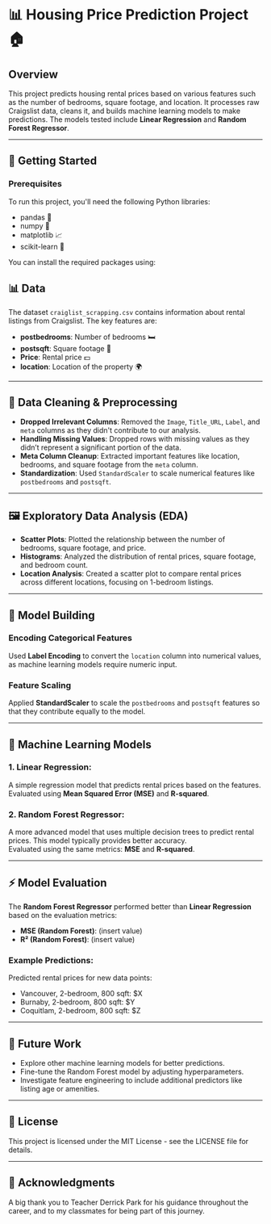 # 📊 Housing Price Prediction Project 🏠

## Overview
This project predicts housing rental prices based on various features such as the number of bedrooms, square footage, and location. It processes raw Craigslist data, cleans it, and builds machine learning models to make predictions. The models tested include **Linear Regression** and **Random Forest Regressor**.

---

## 🚀 Getting Started

### Prerequisites
To run this project, you'll need the following Python libraries:
- pandas 🐼
- numpy 🔢
- matplotlib 📈
- scikit-learn 🧠

You can install the required packages using:

## 📊 Data

The dataset `craiglist_scrapping.csv` contains information about rental listings from Craigslist. The key features are:

- **postbedrooms**: Number of bedrooms 🛏️
- **postsqft**: Square footage 📏
- **Price**: Rental price 💵
- **location**: Location of the property 🌍

---

## 🧹 Data Cleaning & Preprocessing

- **Dropped Irrelevant Columns**: Removed the `Image`, `Title_URL`, `Label`, and `meta` columns as they didn't contribute to our analysis.
- **Handling Missing Values**: Dropped rows with missing values as they didn’t represent a significant portion of the data.
- **Meta Column Cleanup**: Extracted important features like location, bedrooms, and square footage from the `meta` column.
- **Standardization**: Used `StandardScaler` to scale numerical features like `postbedrooms` and `postsqft`.

---

## 🖼️ Exploratory Data Analysis (EDA)

- **Scatter Plots**: Plotted the relationship between the number of bedrooms, square footage, and price.
- **Histograms**: Analyzed the distribution of rental prices, square footage, and bedroom count.
- **Location Analysis**: Created a scatter plot to compare rental prices across different locations, focusing on 1-bedroom listings.

---

## 🔄 Model Building

### Encoding Categorical Features
Used **Label Encoding** to convert the `location` column into numerical values, as machine learning models require numeric input.

### Feature Scaling
Applied **StandardScaler** to scale the `postbedrooms` and `postsqft` features so that they contribute equally to the model.

---

## 🤖 Machine Learning Models

### 1. **Linear Regression**:
A simple regression model that predicts rental prices based on the features.  
Evaluated using **Mean Squared Error (MSE)** and **R-squared**.

### 2. **Random Forest Regressor**:
A more advanced model that uses multiple decision trees to predict rental prices. This model typically provides better accuracy.  
Evaluated using the same metrics: **MSE** and **R-squared**.

---

## ⚡ Model Evaluation

The **Random Forest Regressor** performed better than **Linear Regression** based on the evaluation metrics:

- **MSE (Random Forest)**: (insert value)
- **R² (Random Forest)**: (insert value)

### Example Predictions:
Predicted rental prices for new data points:

- Vancouver, 2-bedroom, 800 sqft: $X
- Burnaby, 2-bedroom, 800 sqft: $Y
- Coquitlam, 2-bedroom, 800 sqft: $Z

---

## 📅 Future Work

- Explore other machine learning models for better predictions.
- Fine-tune the Random Forest model by adjusting hyperparameters.
- Investigate feature engineering to include additional predictors like listing age or amenities.

---

## 📜 License

This project is licensed under the MIT License - see the LICENSE file for details.

---
## 🙏 Acknowledgments

A big thank you to Teacher Derrick Park for his guidance throughout the career, and to my classmates for being part of this journey.

